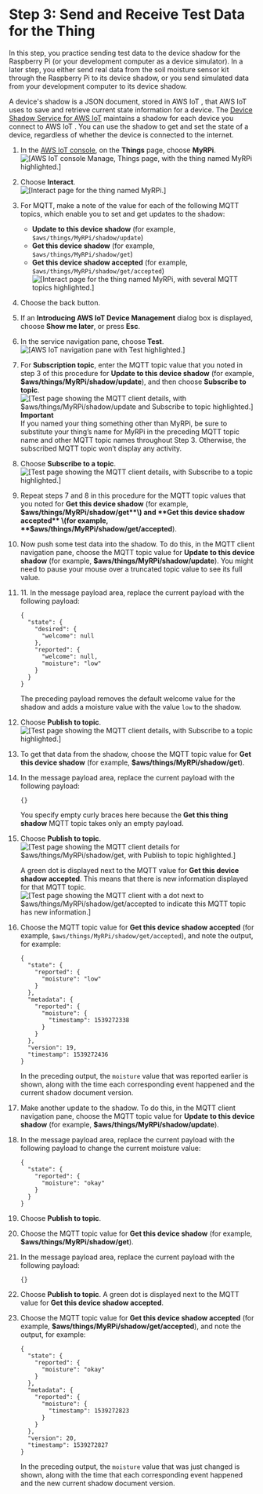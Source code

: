 # Step 3: Send and Receive Test Data for the Thing<a name="iot-plant-step3"></a>

In this step, you practice sending test data to the device shadow for the Raspberry Pi \(or your development computer as a device simulator\)\. In a later step, you either send real data from the soil moisture sensor kit through the Raspberry Pi to its device shadow, or you send simulated data from your development computer to its device shadow\.

A device's shadow is a JSON document, stored in AWS IoT , that AWS IoT uses to save and retrieve current state information for a device\. The [Device Shadow Service for AWS IoT](iot-device-shadows.md) maintains a shadow for each device you connect to AWS IoT \. You can use the shadow to get and set the state of a device, regardless of whether the device is connected to the internet\.

1. In the [ AWS IoT console](https://console.aws.amazon.com/iot/home), on the **Things** page, choose **MyRPi**\.  
![\[AWS IoT console Manage, Things page, with the thing named MyRPi highlighted.\]](http://docs.aws.amazon.com/iot/latest/developerguide/images/console-open-thing.png)

1. Choose **Interact**\.  
![\[Interact page for the thing named MyRPi.\]](http://docs.aws.amazon.com/iot/latest/developerguide/images/console-interact.png)

1. For MQTT, make a note of the value for each of the following MQTT topics, which enable you to set and get updates to the shadow:
   + **Update to this device shadow** \(for example, `$aws/things/MyRPi/shadow/update`\)
   + **Get this device shadow** \(for example, `$aws/things/MyRPi/shadow/get`\)
   + **Get this device shadow accepted** \(for example, `$aws/things/MyRPi/shadow/get/accepted`\)  
![\[Interact page for the thing named MyRPi, with several MQTT topics highlighted.\]](http://docs.aws.amazon.com/iot/latest/developerguide/images/console-mqtt-topic-list.png)

1. Choose the back button\.

1. If an **Introducing AWS IoT Device Management** dialog box is displayed, choose **Show me later**, or press **Esc**\.

1. In the service navigation pane, choose **Test**\.  
![\[AWS IoT navigation pane with Test highlighted.\]](http://docs.aws.amazon.com/iot/latest/developerguide/images/console-test.png)

1. For **Subscription topic**, enter the MQTT topic value that you noted in step 3 of this procedure for **Update to this device shadow** \(for example, **$aws/things/MyRPi/shadow/update**\), and then choose **Subscribe to topic**\.  
![\[Test page showing the MQTT client details, with $aws/things/MyRPi/shadow/update and Subscribe to topic highlighted.\]](http://docs.aws.amazon.com/iot/latest/developerguide/images/console-subscribe-topic.png)
**Important**  
If you named your thing something other than MyRPi, be sure to substitute your thing’s name for MyRPi in the preceding MQTT topic name and other MQTT topic names throughout Step 3\. Otherwise, the subscribed MQTT topic won’t display any activity\.

1. Choose **Subscribe to a topic**\.  
![\[Test page showing the MQTT client details, with Subscribe to a topic highlighted.\]](http://docs.aws.amazon.com/iot/latest/developerguide/images/console-subscribe-topic.png)

1. Repeat steps 7 and 8 in this procedure for the MQTT topic values that you noted for **Get this device shadow** \(for example, **$aws/things/MyRPi/shadow/get**\) and **Get this device shadow accepted** \(for example, **$aws/things/MyRPi/shadow/get/accepted**\)\.

1. Now push some test data into the shadow\. To do this, in the MQTT client navigation pane, choose the MQTT topic value for **Update to this device shadow** \(for example, **$aws/things/MyRPi/shadow/update**\)\. You might need to pause your mouse over a truncated topic value to see its full value\.

1. 11\. In the message payload area, replace the current payload with the following payload:

   ```
   {
     "state": {
       "desired": {
         "welcome": null
       },
       "reported": {
         "welcome": null,
         "moisture": "low"
       }
     }
   }
   ```

   The preceding payload removes the default welcome value for the shadow and adds a moisture value with the value `low` to the shadow\.

1. Choose **Publish to topic**\.  
![\[Test page showing the MQTT client details, with Subscribe to a topic highlighted.\]](http://docs.aws.amazon.com/iot/latest/developerguide/images/console-update-shadow.png)

1. To get that data from the shadow, choose the MQTT topic value for **Get this device shadow** \(for example, **$aws/things/MyRPi/shadow/get**\)\.

1. In the message payload area, replace the current payload with the following payload:

   ```
   {}
   ```

   You specify empty curly braces here because the **Get this thing shadow** MQTT topic takes only an empty payload\.

1. Choose **Publish to topic**\.  
![\[Test page showing the MQTT client details for $aws/things/MyRPi/shadow/get, with Publish to topic highlighted.\]](http://docs.aws.amazon.com/iot/latest/developerguide/images/console-get-shadow.png)

   A green dot is displayed next to the MQTT value for **Get this device shadow accepted**\. This means that there is new information displayed for that MQTT topic\.  
![\[Test page showing the MQTT client with a dot next to $aws/things/MyRPi/shadow/get/accepted to indicate this MQTT topic has new information.\]](http://docs.aws.amazon.com/iot/latest/developerguide/images/console-get-shadow-received.png)

1. Choose the MQTT topic value for **Get this device shadow accepted** \(for example, `$aws/things/MyRPi/shadow/get/accepted`\), and note the output, for example:

   ```
   {
     "state": {
       "reported": {
         "moisture": "low"
       }
     },
     "metadata": {
       "reported": {
         "moisture": {
           "timestamp": 1539272338
         }
       }
     },
     "version": 19,
     "timestamp": 1539272436
   }
   ```

   In the preceding output, the `moisture` value that was reported earlier is shown, along with the time each corresponding event happened and the current shadow document version\.

1. Make another update to the shadow\. To do this, in the MQTT client navigation pane, choose the MQTT topic value for **Update to this device shadow** \(for example, **$aws/things/MyRPi/shadow/update**\)\.

1. In the message payload area, replace the current payload with the following payload to change the current moisture value:

   ```
   {
     "state": {
       "reported": {
         "moisture": "okay"
       }
     }
   }
   ```

1. Choose **Publish to topic**\.

1. Choose the MQTT topic value for **Get this device shadow** \(for example, **$aws/things/MyRPi/shadow/get**\)\.

1. In the message payload area, replace the current payload with the following payload:

   ```
   {}
   ```

1. Choose **Publish to topic**\. A green dot is displayed next to the MQTT value for **Get this device shadow accepted**\.

1. Choose the MQTT topic value for **Get this device shadow accepted** \(for example, **$aws/things/MyRPi/shadow/get/accepted**\), and note the output, for example:

   ```
   {
     "state": {
       "reported": {
         "moisture": "okay"
       }
     },
     "metadata": {
       "reported": {
         "moisture": {
           "timestamp": 1539272823
         }
       }
     },
     "version": 20,
     "timestamp": 1539272827
   }
   ```

   In the preceding output, the `moisture` value that was just changed is shown, along with the time that each corresponding event happened and the new current shadow document version\.